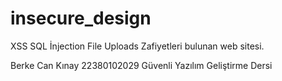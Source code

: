 # insecure_design
XSS
SQL İnjection
File Uploads Zafiyetleri bulunan web sitesi.

Berke Can Kınay 22380102029 Güvenli Yazılım Geliştirme Dersi
